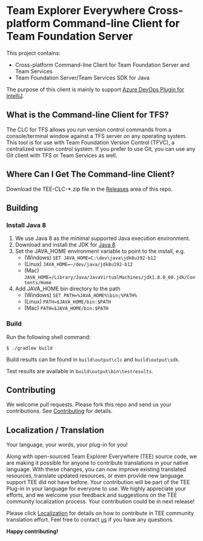 # Team Explorer Everywhere Cross-platform Command-line Client for Team Foundation Server
This project contains:
- Cross-platform Command-line Client for Team Foundation Server and Team Services
- Team Foundation Server/Team Services SDK for Java

The purpose of this client is mainly to support [Azure DevOps Plugin for IntelliJ][azure-devops-intellij].

## What is the Command-line Client for TFS?
The CLC for TFS allows you run version control commands from a console/terminal window against a TFS server on any operating system. 
This tool is for use with Team Foundation Version Control (TFVC), a centralized version control system.
If you prefer to use Git, you can use any Git client with TFS or Team Services as well.

## Where Can I Get The Command-line Client?
Download the TEE-CLC-*.zip file in the [Releases](https://github.com/JetBrains/team-explorer-everywhere/releases) area of this repo.

## Building
### Install Java 8
1. We use Java 8 as the minimal supported Java execution environment.
2. Download and install the JDK for [Java 8][adoptopenjdk]
3. Set the JAVA_HOME environment variable to point to the install, e.g.
   * (Windows) `SET JAVA_HOME=C:\dev\java\jdk8u192-b12`
   * (Linux) `JAVA_HOME=~/dev/java/jdk8u192-b12`
   * (Mac) `JAVA_HOME=/Library/Java/JavaVirtualMachines/jdk1.8.0_60.jdk/Contents/Home`
4. Add JAVA_HOME bin directory to the path
   * (Windows) `SET PATH=%JAVA_HOME%\bin;%PATH%`
   * (Linux) `PATH=$JAVA_HOME/bin:$PATH`
   * (Mac) `PATH=$JAVA_HOME/bin:$PATH`
    
### Build

Run the following shell command:
```console
$ ./gradlew build
```

Build results can be found in `build\output\clc` and `build\output\sdk`.

Test results are available in `build\output\bin\testresults`.

## Contributing
We welcome pull requests. Please fork this repo and send us your contributions.
See [Contributing](./Contributing.md) for details.

## Localization / Translation
Your language, your words, your plug-in for you!

Along with open-sourced Team Explorer Everywhere (TEE) source code, we are making it possible for anyone to contribute translations in your native language. With these changes, you can now improve existing translated resources, translate updated resources, or even provide new language support TEE did not have before. Your contribution will be part of the TEE Plug-in in your language for everyone to use. We highly appreciate your efforts, and we welcome your feedback and suggestions on the TEE community localization process. Your contribution could be in next release!

Please click [Localization](./Localization.md) for details on how to contribute in TEE community translation effort. Feel free to contact [us](mailto:kevinli@microsoft.com) if you have any questions.

**Happy contributing!**

[adoptopenjdk]: https://adoptopenjdk.net/
[azure-devops-intellij]: https://github.com/microsoft/azure-devops-intellij
